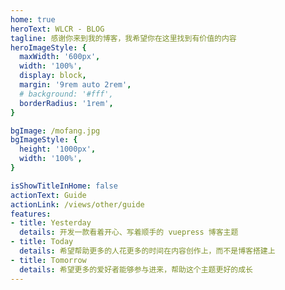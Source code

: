 ```yaml
---
home: true
heroText: WLCR - BLOG
tagline: 感谢你来到我的博客，我希望你在这里找到有价值的内容
heroImageStyle: {
  maxWidth: '600px',
  width: '100%',
  display: block,
  margin: '9rem auto 2rem',
  # background: '#fff',
  borderRadius: '1rem',
}

bgImage: /mofang.jpg
bgImageStyle: {
  height: '1000px',
  width: '100%',
}

isShowTitleInHome: false
actionText: Guide
actionLink: /views/other/guide
features:
- title: Yesterday
  details: 开发一款看着开心、写着顺手的 vuepress 博客主题
- title: Today
  details: 希望帮助更多的人花更多的时间在内容创作上，而不是博客搭建上
- title: Tomorrow
  details: 希望更多的爱好者能够参与进来，帮助这个主题更好的成长
---
```

<!-- 样式 style -->
<style>
  /* css 实现 点击向下 效果 */
/* .anchor-down {
  display: block;
  margin: 12rem auto 0;
  bottom: 45px;
  width: 20px;
  height: 20px;
  font-size: 34px;
  text-align: center;
  animation: bounce-in 5s 3s infinite;
  position: absolute;
  left: 50%;
  bottom: 30%;
  margin-left: -10px;
  cursor: pointer;
}
@-webkit-keyframes bounce-in{
  0%{transform:translateY(0)}
  20%{transform:translateY(0)}
  50%{transform:translateY(-20px)}
  80%{transform:translateY(0)}
  to{transform:translateY(0)}
}
.anchor-down::before {
  content: "";
  width: 20px;
  height: 20px;
  display: block;
  border-right: 3px solid #fff;
  border-top: 3px solid #fff;
  transform: rotate(135deg);
  position: absolute;
  bottom: 10px;
}
.anchor-down::after {
  content: "";
  width: 20px;
  height: 20px;
  display: block;
  border-right: 3px solid #fff;
  border-top: 3px solid #fff;
  transform: rotate(135deg);
} */
/* css 实现 点击向下 效果 */


/* css 边框渐变 效果 */

/* .abstract-item {
  background: none;
  border: 0;
  box-sizing: border-box;
  margin: 1em;
  padding: 1em 1em;
  box-shadow: inset 0 0 0 2px #f45e61;
  color: #f45e61;
  font-size: 15px;
  font-weight: 700;
  position: relative;
  vertical-align: middle;
  text-align: center;
  line-height: 20px;
}
.abstract-item::before, .abstract-item::after {
  box-sizing: inherit;
  content: '';
  position: absolute;
  width: 100%;
  height: 100%;
}

.abstract-item {
  transition: color 0.25s;
}
.abstract-item::before, .abstract-item::after {
  border: 2px solid transparent;
  width: 0;
  height: 0;
} */
/* 基础的配置 */

/*渐变 */

/* .draw::before {
  top: 0;
  left: 0;
}

.draw::after {
  bottom: 0;
  right: 0;
}

.draw:hover {
  color: #60daaa;
}

.draw:hover::before,
.draw:hover::after {
  width: 100%;
  height: 100%;
}

.draw:hover::before {
  border-top-color: #60daaa;
  border-right-color: #60daaa;
  transition: width 0.25s ease-out, height 0.25s ease-out 0.25s;
}

.draw:hover::after {
  border-bottom-color: #60daaa;
  border-left-color: #60daaa;
  transition: border-color 0s ease-out 0.5s, width 0.25s ease-out 0.5s, height 0.25s ease-out 0.75s;
} */

/* 双向渐变 */
/* .meet:hover {
  color: #fbca67;
}
.meet::after {
  top: 0;
  left: 0;
}
.meet:hover::before {
  border-top-color: #fbca67;
  border-right-color: #fbca67;
}
.meet:hover::after {
  border-bottom-color: #fbca67;
  border-left-color: #fbca67;
  transition: height 0.25s ease-out, width 0.25s ease-out 0.25s;
} */
/* 中心渐变 */

/* .center:hover {
  color: #6477b9;
}
.center::before, .center::after {
  top: 0;
  left: 0;
  height: 100%;
  width: 100%;
  -webkit-transform-origin: center;
          transform-origin: center;
}
.center::before {
  border-top: 2px solid;
  border-bottom: 2px solid;
  border-image: linear-gradient(to, #45FFCA, #FEFFAC,#FFB6D9,#D67BFF);
  -webkit-transform: scale3d(0, 1, 1);
          transform: scale3d(0, 1, 1);
}
.center::after {
  border-left: 2px solid;
  border-right: 2px solid;
  border-image: linear-gradient(to, #45FFCA, #FEFFAC,#FFB6D9,#D67BFF);
  -webkit-transform: scale3d(1, 0, 1);
          transform: scale3d(1, 0, 1);
}
.center:hover::before, .center:hover::after {
  -webkit-transform: scale3d(1, 1, 1);
          transform: scale3d(1, 1, 1);
  transition: transform 0.5s, -webkit-transform 0.5s;
} */
</style>

<script>
export default {
  mounted () {
    // // 首页的点击滚动到博客的部分
    // const ifJanchor = document.getElementById("JanchorDown"); 
    // ifJanchor && ifJanchor.parentNode.removeChild(ifJanchor);
    // let a = document.createElement('a');
    // a.id = 'JanchorDown';
    // a.className = 'anchor-down';
    // document.getElementsByClassName('hero')[0].append(a);
    // let targetA = document.getElementById("JanchorDown");
    // targetA.addEventListener('click', e => { // 添加点击事件
    //   this.scrollFn();
    // })

    // // 实现完成 css 动态渐变效果
    // // 获取类名为 .abstract-item 的所有元素
    // var abstractItems = document.querySelectorAll('.abstract-item');
    // // 随机的颜色渐变
    // var classlist = ['draw','draw','center']
    // // 遍历每个元素并添加 .mett 类名
    // abstractItems.forEach(function(item) {
    //   // 0-2的随机数
    //   let randomNumber = Math.floor(Math.random() * 3);
    //   if(randomNumber==1){
    //     item.classList.add(classlist[randomNumber]);
    //     item.classList.add('meet');
    //   }else{
    //     item.classList.add(classlist[randomNumber]);
    //   }
    // })
  },

  methods: {
    // 首页的点击滚动到博客的部分
    // scrollFn() {
    //   const windowH = document.getElementsByClassName('hero')[0].clientHeight; // 获取窗口高度
    //   document.documentElement.scrollTop = windowH; // 滚动条滚动到指定位置
    // }
  }
}
</script>